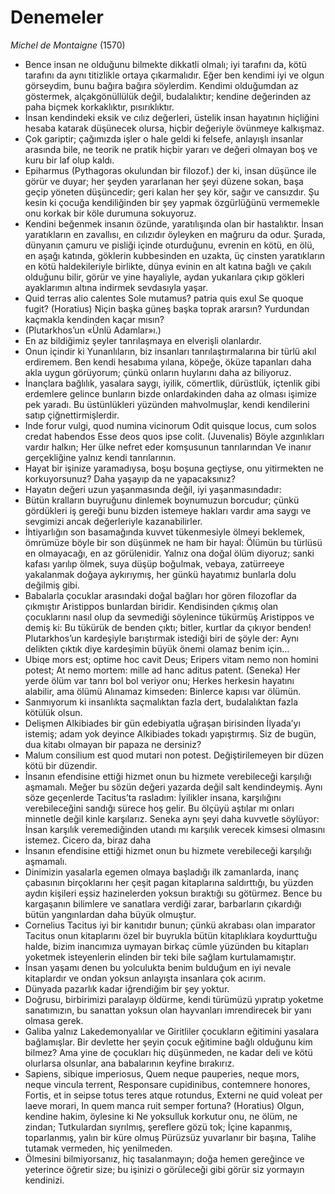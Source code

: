 # Denemeler

*Michel de Montaigne* (1570)

* Bence insan ne olduğunu bilmekte dikkatli olmalı; iyi tarafını da, kötü
  tarafını da aynı titizlikle ortaya çıkarmalıdır. Eğer ben kendimi iyi
  ve olgun görseydim, bunu bağıra bağıra söylerdim. Kendimi olduğumdan az
  göstermek, alçakgönüllülük değil, budalalıktır; kendine değerinden
  az paha biçmek korkaklıktır, pısırıklıktır.
* İnsan kendindeki eksik ve cılız değerleri, üstelik insan hayatının
  hiçliğini hesaba katarak düşünecek olursa, hiçbir değeriyle övünmeye
  kalkışmaz.
* Çok gariptir; çağımızda işler o hale geldi ki felsefe, anlayışlı
  insanlar arasında bile, ne teorik ne pratik hiçbir yararı ve değeri
  olmayan boş ve kuru bir laf olup kaldı.
* Epiharmus (Pythagoras okulundan bir filozof.) der ki, insan düşünce ile
  görür ve duyar; her şeyden yararlanan her şeyi düzene sokan, başa geçip
  yöneten düşüncedir; geri kalan her şey kör, sağır ve cansızdır. Şu
  kesin ki çocuğa kendiliğinden bir şey yapmak özgürlüğünü vermemekle
  onu korkak bir köle durumuna sokuyoruz.
* Kendini beğenmek insanın özünde, yaratılışında olan bir hastalıktır.
  İnsan yaratıkların en zavallısı, en cılızıdır öyleyken en mağruru
  da odur. Şurada, dünyanın çamuru ve pisliği içinde oturduğunu, evrenin
  en kötü, en ölü, en aşağı katında, göklerin kubbesinden en uzakta,
  üç cinsten yaratıkların en kötü haldekileriyle birlikte, dünya evinin
  en alt katına bağlı ve çakılı olduğunu bilir, görür ve yine
  hayaliyle, aydan yukarılara çıkıp gökleri ayaklarımın altına indirmek
  sevdasıyla yaşar.
* Quid terras alio calentes Sole mutamus? patria quis exul Se quoque fugit?
  (Horatius) Niçin başka güneş başka toprak ararsın? Yurdundan kaçmakla
  kendinden kaçar mısın?
* (Plutarkhos’un «Ünlü Adamlar»ı.)
* En az bildiğimiz şeyler tanrılaşmaya en elverişli olanlardır.
* Onun içindir ki Yunanlıların, biz insanları tanrılaştırmalarına bir
  türlü akıl erdiremem. Ben kendi hesabıma yılana, köpeğe, öküze
  tapanları daha akla uygun görüyorum; çünkü onların huylarını daha az
  biliyoruz.
* İnançlara bağlılık, yasalara saygı, iyilik, cömertlik, dürüstlük,
  içtenlik gibi erdemlere gelince bunların bizde onlardakinden daha az olması
  işimize pek yaradı. Bu üstünlükleri yüzünden mahvolmuşlar, kendi
  kendilerini satıp çiğnettirmişlerdir.
* Inde forur vulgi, quod numina vicinorum Odit quisque locus, cum solos credat
  habendos Esse deos quos ipse colit. (Juvenalis) Böyle azgınlıkları vardır
  halkın; Her ülke nefret eder komşusunun tanrılarından Ve inanır
  gerçekliğine yalnız kendi tanrılarının.
* Hayat bir işinize yaramadıysa, boşu boşuna geçtiyse, onu yitirmekten ne
  korkuyorsunuz? Daha yaşayıp da ne yapacaksınız?
* Hayatın değeri uzun yaşanmasında değil, iyi yaşanmasındadır:
* Bütün kralların buyruğunu dinlemek boynumuzun borcudur; çünkü
  gördükleri iş gereği bunu bizden istemeye hakları vardır ama saygı ve
  sevgimizi ancak değerleriyle kazanabilirler.
* İhtiyarlığın son basamağında kuvvet tükenmesiyle ölmeyi beklemek,
  ömrümüze böyle bir son düşünmek ne ham bir hayal: Ölümün bu
  türlüsü en olmayacağı, en az görülenidir. Yalnız ona doğal ölüm
  diyoruz; sanki kafası yarılıp ölmek, suya düşüp boğulmak, vebaya,
  zatürreeye yakalanmak doğaya aykırıymış, her günkü hayatımız
  bunlarla dolu değilmiş gibi.
* Babalarla çocuklar arasındaki doğal bağları hor gören filozoflar da
  çıkmıştır Aristippos bunlardan biridir. Kendisinden çıkmış olan
  çocuklarını nasıl olup da sevmediği söylenince tükürmüş Aristippos
  ve demiş ki: Bu tükürük de benden çıktı; bitler, kurtlar da çıkıyor
  benden! Plutarkhos’un kardeşiyle barıştırmak istediği biri de şöyle
  der: Aynı delikten çıktık diye kardeşimin büyük önemi olamaz benim
  için…
* Ubiqe mors est; optime hoc cavit Deus; Eripers vitam nemo non homini potest;
  At nemo mortem: mille ad hanc aditus patent. (Seneka) Her yerde ölüm var
  tanrı bol bol veriyor onu; Herkes herkesin hayatını alabilir, ama ölümü
  Alınamaz kimseden: Binlerce kapısı var ölümün.
* Sanmıyorum ki insanlıkta saçmalıktan fazla dert, budalalıktan fazla
  kötülük olsun.
* Delişmen Alkibiades bir gün edebiyatla uğraşan birisinden İlyada’yı
  istemiş; adam yok deyince Alkibiades tokadı yapıştırmış. Siz de bugün,
  dua kitabı olmayan bir papaza ne dersiniz?
* Malum consilium est quod mutari non potest. Değiştirilemeyen bir düzen
  kötü bir düzendir.
* İnsanın efendisine ettiği hizmet onun bu hizmete verebileceği
  karşılığı aşmamalı. Meğer bu sözün değeri yazarda değil salt
  kendindeymiş. Aynı söze geçenlerde Tacitus’ta rasladım: İyilikler
  insana, karşılığını verebileceğini sandığı sürece hoş gelir. Bu
  ölçüyü aştılar mı onları minnetle değil kinle karşılarız. Seneka
  aynı şeyi daha kuvvetle söylüyor: İnsan karşılık veremediğinden
  utandı mı karşılık verecek kimsesi olmasını istemez. Cicero da, biraz
  daha
* İnsanın efendisine ettiği hizmet onun bu hizmete verebileceği
  karşılığı aşmamalı.
* Dinimizin yasalarla egemen olmaya başladığı ilk zamanlarda, inanç
  çabasının birçoklarını her çeşit pagan kitaplarına saldırttığı,
  bu yüzden aydın kişileri eşsiz hazinelerden yoksun bıraktığı su
  götürmez. Bence bu kargaşanın bilimlere ve sanatlara verdiği zarar,
  barbarların çıkardığı bütün yangınlardan daha büyük olmuştur.
* Cornelius Tacitus iyi bir kanıtıdır bunun; çünkü akrabası olan
  imparator Tacitus onun kitaplarını özel bir buyrukla bütün kitaplıklara
  koydurttuğu halde, bizim inancımıza uymayan birkaç cümle yüzünden bu
  kitapları yoketmek isteyenlerin elinden bir teki bile sağlam
  kurtulamamıştır.
* İnsan yaşamı denen bu yolculukta benim bulduğum en iyi nevale kitaplardır
  ve ondan yoksun anlayışta insanlara çok acırım.
* Dünyada pazarlık kadar iğrendiğim bir şey yoktur.
* Doğrusu, birbirimizi paralayıp öldürme, kendi türümüzü yıpratıp
  yoketme sanatımızın, bu sanattan yoksun olan hayvanları imrendirecek bir
  yanı olmasa gerek.
* Galiba yalnız Lakedemonyalılar ve Giritliler çocukların eğitimini
  yasalara bağlamışlar. Bir devlette her şeyin çocuk eğitimine bağlı
  olduğunu kim bilmez? Ama yine de çocukları hiç düşünmeden, ne kadar
  deli ve kötü olurlarsa olsunlar, ana babalarının keyfine bırakırız.
* Sapiens, sibique imperiosus, Quem neque pauperies, neque mors, neque vincula
  terrent, Responsare cupidinibus, contemnere honores, Fortis, et in seipse
  totus teres atque rotundus, Externi ne quid voleat per laeve morari, In quem
  manca ruit semper fortuna? (Horatius) Olgun, kendine hakim, öylesine ki Ne
  yoksulluk korkutur onu, ne ölüm, ne zindan; Tutkulardan sıyrılmış,
  şereflere gözü tok; İçine kapanmış, toparlanmış, yalın bir küre
  olmuş Pürüzsüz yuvarlanır bir başına, Talihe tutamak vermeden, hiç
  yenilmeden.
* Ölmesini bilmiyorsanız, hiç tasalanmayın; doğa hemen gereğince ve
  yeterince öğretir size; bu işinizi o görüleceği gibi görür siz
  yormayın kendinizi.
